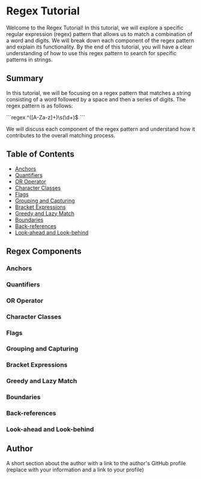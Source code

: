 # Regex Tutorial

Welcome to the Regex Tutorial! In this tutorial, we will explore a specific regular expression (regex) pattern that allows us to match a combination of a word and digits. We will break down each component of the regex pattern and explain its functionality. By the end of this tutorial, you will have a clear understanding of how to use this regex pattern to search for specific patterns in strings.

## Summary

In this tutorial, we will be focusing on a regex pattern that matches a string consisting of a word followed by a space and then a series of digits. The regex pattern is as follows:

\```regex
^([A-Za-z]+)\s(\d+)$
\```

We will discuss each component of the regex pattern and understand how it contributes to the overall matching process.

## Table of Contents

- [Anchors](#anchors)
- [Quantifiers](#quantifiers)
- [OR Operator](#or-operator)
- [Character Classes](#character-classes)
- [Flags](#flags)
- [Grouping and Capturing](#grouping-and-capturing)
- [Bracket Expressions](#bracket-expressions)
- [Greedy and Lazy Match](#greedy-and-lazy-match)
- [Boundaries](#boundaries)
- [Back-references](#back-references)
- [Look-ahead and Look-behind](#look-ahead-and-look-behind)

## Regex Components

### Anchors

### Quantifiers

### OR Operator

### Character Classes

### Flags

### Grouping and Capturing

### Bracket Expressions

### Greedy and Lazy Match

### Boundaries

### Back-references

### Look-ahead and Look-behind

## Author

A short section about the author with a link to the author's GitHub profile (replace with your information and a link to your profile)